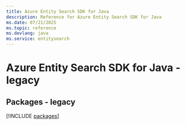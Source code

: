 ```yaml
---
title: Azure Entity Search SDK for Java
description: Reference for Azure Entity Search SDK for Java
ms.date: 07/21/2025
ms.topic: reference
ms.devlang: java
ms.service: entitysearch
---
```

# Azure Entity Search SDK for Java - legacy
## Packages - legacy
[!INCLUDE [packages](entity-search-index.md)]